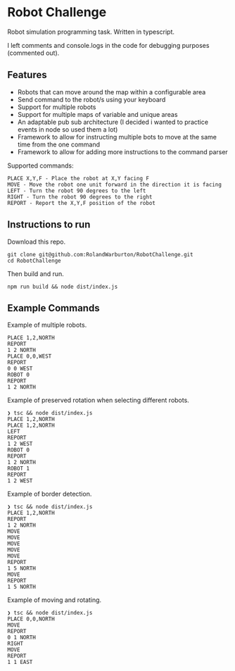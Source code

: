 # Robot Challenge

Robot simulation programming task. Written in typescript.

I left comments and console.logs in the code for debugging purposes (commented out).

## Features

* Robots that can move around the map within a configurable area
* Send command to the robot/s using your keyboard
* Support for multiple robots
* Support for multiple maps of variable and unique areas
* An adaptable pub sub architecture (I decided i wanted to practice events in node so used them a lot)
* Framework to allow for instructing multiple bots to move at the same time from the one command
* Framework to allow for adding more instructions to the command parser

Supported commands:

```none
PLACE X,Y,F - Place the robot at X,Y facing F
MOVE - Move the robot one unit forward in the direction it is facing
LEFT - Turn the robot 90 degrees to the left
RIGHT - Turn the robot 90 degrees to the right
REPORT - Report the X,Y,F position of the robot
```

## Instructions to run

Download this repo.

```none
git clone git@github.com:RolandWarburton/RobotChallenge.git
cd RobotChallenge
```

Then build and run.

```none
npm run build && node dist/index.js
```

## Example Commands

Example of multiple robots.

```none
PLACE 1,2,NORTH
REPORT
1 2 NORTH
PLACE 0,0,WEST
REPORT
0 0 WEST
ROBOT 0
REPORT
1 2 NORTH
```

Example of preserved rotation when selecting different robots.

```none
❯ tsc && node dist/index.js
PLACE 1,2,NORTH
PLACE 1,2,NORTH
LEFT
REPORT
1 2 WEST
ROBOT 0
REPORT
1 2 NORTH
ROBOT 1
REPORT
1 2 WEST
```

Example of border detection.

```none
❯ tsc && node dist/index.js
PLACE 1,2,NORTH
REPORT
1 2 NORTH
MOVE
MOVE
MOVE
MOVE
MOVE
REPORT
1 5 NORTH
MOVE
REPORT
1 5 NORTH
```

Example of moving and rotating.

```none
❯ tsc && node dist/index.js
PLACE 0,0,NORTH
MOVE
REPORT
0 1 NORTH
RIGHT
MOVE
REPORT
1 1 EAST
```
